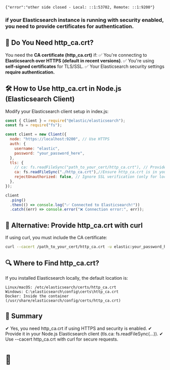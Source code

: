 ```
{"error":"other side closed - Local: ::1:53702, Remote: ::1:9200"}
```

### if your Elasticsearch instance is running with security enabled, you need to provide certificates for authentication.

## 🔑 Do You Need http_ca.crt?

You need the **CA certificate (http_ca.crt)** if:
✅ You're connecting to **Elasticsearch over HTTPS (default in recent versions)**.
✅ You're using **self-signed certificates** for TLS/SSL.
✅ Your Elasticsearch security settings **require authentication.**

## 🛠 How to Use http_ca.crt in Node.js (Elasticsearch Client)

Modify your Elasticsearch client setup in index.js:

```js
const { Client } = require("@elastic/elasticsearch");
const fs = require("fs");

const client = new Client({
  node: "https://localhost:9200", // Use HTTPS
  auth: {
    username: "elastic",
    password: "your_password_here",
  },
  tls: {
    // ca: fs.readFileSync("path_to_your_cert/http_ca.crt"), // Provide the certificate
    ca: fs.readFileSync("./http_ca.crt"),//Ensure http_ca.crt is in your project folder.
    rejectUnauthorized: false, // Ignore SSL verification (only for local testing)
  },
});

client
  .ping()
  .then(() => console.log("✅ Connected to Elasticsearch!"))
  .catch((err) => console.error("❌ Connection error:", err));
```

## 📌 Alternative: Provide http_ca.crt with curl

If using curl, you must include the CA certificate:

```sh
curl --cacert /path_to_your_cert/http_ca.crt -u elastic:your_password_here -X GET https://localhost:9200
```

## 🔍 Where to Find http_ca.crt?

If you installed Elasticsearch locally, the default location is:

```
Linux/macOS: /etc/elasticsearch/certs/http_ca.crt
Windows: C:\elasticsearch\config\certs\http_ca.crt
Docker: Inside the container (/usr/share/elasticsearch/config/certs/http_ca.crt)
```

## 🚀 Summary

✔ Yes, you need http_ca.crt if using HTTPS and security is enabled.
✔ Provide it in your Node.js Elasticsearch client (tls.ca: fs.readFileSync(...)).
✔ Use --cacert http_ca.crt with curl for secure requests.

# 🚀
